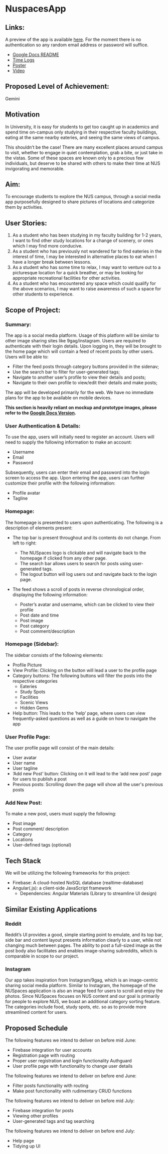 # NuspacesApp

## Links:
A preview of the app is available [here](https://nuspaces.netlify.app). For the moment there is no authentication so any random email address or password will suffice.

- [Google Docs README](https://docs.google.com/document/d/1S2zsQyFxJmrxjLL55tYTYT_QVheyUSoPsE25tSZuO9Y/edit?usp=sharing)
- [Time Logs](https://docs.google.com/spreadsheets/d/1ncyh0pu4ngOQzW2tn02UA8mojlnJcOvFKRYmpfL0X9k/edit?usp=sharing)
- [Poster](https://drive.google.com/file/d/1XEZE-wDRyBWk6a9dqKPs-F_CiuA_eRH8/view?usp=sharing)
- [Video](https://drive.google.com/file/d/1ngp8xdnAyZSt2FVAsOj7ZEuD0IRZAMQ4/view?usp=sharing)

## Proposed Level of Achievement:
Gemini 


## Motivation 

In University, it is easy for students to get too caught up in academics and spend time on-campus only studying in their respective faculty buildings, eating at the same nearby eateries, and seeing the same views of campus.

This shouldn’t be the case! There are many excellent places around campus to visit, whether to engage in quiet contemplation, grab a bite, or just take in the vistas. Some of these spaces are known only to a precious few individuals, but deserve to be shared with others to make their time at NUS invigorating and memorable.

## Aim:

To encourage students to explore the NUS campus, through a social media app purposefully designed to share pictures of locations and categorize them by activities.

## User Stories:

1. As a student who has been studying in my faculty building for 1-2 years, I want to find other study locations for a change of scenery, or ones which I may find more conducive.
2. As a student who has previously not wandered far to find eateries in the interest of time, I may be interested in alternative places to eat when I have a longer break between lessons.
3. As a student who has some time to relax, I may want to venture out to a picturesque location for a quick breather, or may be looking for appropriate recreational facilities for other activities.
4. As a student who has encountered any space which could qualify for the above scenarios, I may want to raise awareness of such a space for other students to experience.

## Scope of Project:

### Summary: 
The app is a social media platform. Usage of this platform will be similar to other image sharing sites like 9gag/instagram. Users are required to authenticate with their login details. Upon logging in, they will be brought to the home page which will contain a feed of recent posts by other users. Users will be able to:

- Filter the feed posts through category buttons provided in the sidenav;
- Use the search bar to filter for user-generated tags;
- Navigate to another user’s profile to view their details and posts;
- Navigate to their own profile to view/edit their details and make posts;

The app will be developed primarily for the web. We have no immediate plans for the app to be available on mobile devices.

**This section is heavily reliant on mockup and prototype images, please refer to the [Google Docs Version](https://docs.google.com/document/d/1S2zsQyFxJmrxjLL55tYTYT_QVheyUSoPsE25tSZuO9Y/edit).**

### User Authentication & Details:
To use the app, users will initially need to register an account. Users will need to supply the following information to make an account:

- Username
- Email
- Password

Subsequently, users can enter their email and password into the login screen to access the app. Upon entering the app, users can further customize their profile with the following information:

- Profile avatar
- Tagline

### Homepage:
The homepage is presented to users upon authenticating. The following is a description of elements present:

- The top bar is present throughout and its contents do not change. From left to right:
  - The NUSpaces logo is clickable and will navigate back to the homepage if clicked from any other page.
  - The search bar allows users to search for posts using user-generated tags.
  - The logout button will log users out and navigate back to the login page.

- The feed shows a scroll of posts in reverse chronological order, displaying the following information:
  - Poster’s avatar and username, which can be clicked to view their profile
  - Post date and time
  - Post image
  - Post category
  - Post comment/description

### Homepage (Sidebar):
The sidebar consists of the following elements:
- Profile Picture 
- View Profile: Clicking on the button will lead a user to the profile page
- Category buttons: The following buttons will filter the posts into the respective categories
  - Eateries
  - Study Spots
  - Facilities
  - Scenic Views
  - Hidden Gems
- Help button: This leads to the ‘help’ page, where users can view frequently-asked questions as well as a guide on how to navigate the app

### User Profile Page:
The user profile page will consist of the main details:
- User avatar
- User name
- User tagline
- ‘Add new Post’ button: Clicking on it will lead to the ‘add new post’ page for users to publish a post 
- Previous posts: Scrolling down the page will show all the user's previous posts

### Add New Post:
To make a new post, users must supply the following:
- Post image
- Post comment/ description
- Category
- Locations
- User-defined tags (optional)

## Tech Stack
We will be utilizing the following frameworks for this project:
- Firebase: A cloud-hosted NoSQL database (realtime-database)
- Angular(.js): a client-side JavaScript framework
  - Dependencies: Angular Materials (Library to streamline UI design)

## Similar Existing Applications
### Reddit
Reddit’s UI provides a good, simple starting point to emulate, and its top bar, side bar and content layout presents information clearly to a user, while not changing much between pages. The ability to post a full-sized image as the post body also facilitates and enables image-sharing subreddits, which is comparable in scope to our project.

### Instagram
Our app takes inspiration from Instagram/9gag, which is an image-centric sharing social media platform. Similar to Instagram, the homepage of the NUSpaces application is also an image feed for users to scroll and enjoy the photos. Since NUSpaces focuses on NUS content and our goal is primarily for people to explore NUS, we boast an additional category sorting feature. The categories include food, study spots, etc. so as to provide more streamlined content for users.

## Proposed Schedule

The following features we intend to deliver on before mid June:
	
- Firebase integration for user accounts
- Registration page with routing 
- Proper user registration and login functionality
Authguard
- User profile page with functionality to change user details

The following features we intend to deliver on before end June:

- Filter posts functionality with routing
- Make post functionality with rudimentary CRUD functions

The following features we intend to deliver on before mid July:

- Firebase integration for posts
- Viewing other profiles
- User-generated tags and tag searching

The following features we intend to deliver on before end July:

- Help page
- Tidying up UI
